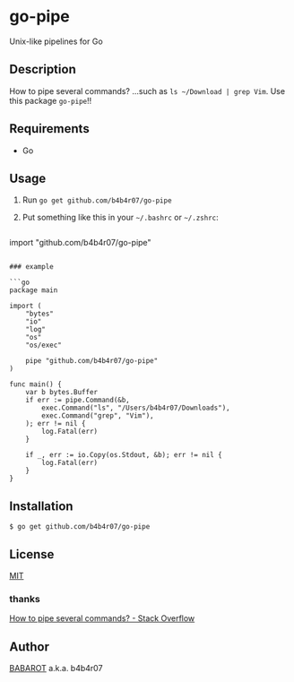 # go-pipe

Unix-like pipelines for Go

## Description

How to pipe several commands? ...such as `ls ~/Download | grep Vim`. Use this package `go-pipe`!!

## Requirements

- Go

## Usage

1. Run `go get github.com/b4b4r07/go-pipe`

2. Put something like this in your `~/.bashrc` or `~/.zshrc`:

	```go
import "github.com/b4b4r07/go-pipe"
```

### example

```go
package main

import (
	"bytes"
	"io"
	"log"
	"os"
	"os/exec"

	pipe "github.com/b4b4r07/go-pipe"
)

func main() {
	var b bytes.Buffer
	if err := pipe.Command(&b,
		exec.Command("ls", "/Users/b4b4r07/Downloads"),
		exec.Command("grep", "Vim"),
	); err != nil {
		log.Fatal(err)
	}

	if _, err := io.Copy(os.Stdout, &b); err != nil {
		log.Fatal(err)
	}
}
```

## Installation

	$ go get github.com/b4b4r07/go-pipe

## License

[MIT](https://raw.githubusercontent.com/b4b4r07/dotfiles/master/doc/LICENSE-MIT.txt)

### thanks

[How to pipe several commands? - Stack Overflow](http://stackoverflow.com/questions/10781516/how-to-pipe-several-commands)

## Author

[BABAROT](http://tellme.tokyo) a.k.a. b4b4r07
